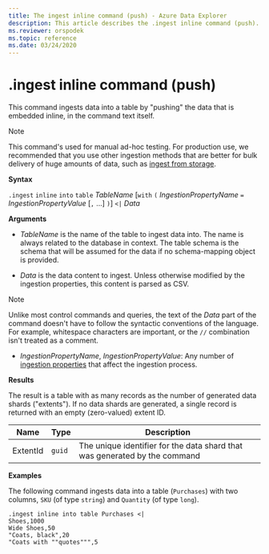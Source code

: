```yaml
---
title: The ingest inline command (push) - Azure Data Explorer
description: This article describes the .ingest inline command (push).
ms.reviewer: orspodek
ms.topic: reference
ms.date: 03/24/2020
---
```

# .ingest inline command (push)

This command ingests data into a table by "pushing" the data
that is embedded inline, in the command text itself.

> [!NOTE]
> This command's used for manual ad-hoc testing.
> For production use, we recommended that you use other ingestion methods
> that are better for bulk delivery of huge amounts of data,
> such as [ingest from storage](./ingest-from-storage.md).

**Syntax**

`.ingest` `inline` `into` `table` *TableName*
[`with` `(` *IngestionPropertyName* `=` *IngestionPropertyValue* [`,` ...] `)`]
`<|` *Data*

**Arguments**

* *TableName* is the name of the table to ingest data into.
  The name is always related to the database in context.
  The table schema is the schema that will be assumed for the data
  if no schema-mapping object is provided.

* *Data* is the data content to ingest. Unless otherwise modified
  by the ingestion properties, this content is parsed as CSV.
 
 > [!NOTE]
 > Unlike most control commands and queries, the text of the *Data* part of the command doesn't have to follow the syntactic conventions of the language. 
 For example, whitespace characters are important, or the `//` combination isn't treated as a comment.

* *IngestionPropertyName*, *IngestionPropertyValue*: Any number of
  [ingestion properties](../../../ingestion-properties.md) that affect the ingestion process.

**Results**

The result is a table with as many records
as the number of generated data shards ("extents").
If no data shards are generated, a single record is returned
with an empty (zero-valued) extent ID.

|Name       |Type      |Description                                                               |
|-----------|----------|--------------------------------------------------------------------------|
|ExtentId   |`guid`    |The unique identifier for the data shard that was generated by the command|

**Examples**

The following command ingests data into a table (`Purchases`) with two
columns, `SKU` (of type `string`) and `Quantity` (of type `long`).

```kusto
.ingest inline into table Purchases <|
Shoes,1000
Wide Shoes,50
"Coats, black",20
"Coats with ""quotes""",5
```

<!--
You can generate inline ingests commands using the Kusto.Data client library. 
Compression lets you embed new lines in quoted fields.
    Kusto.Data.Common.CslCommandGenerator.GenerateTableIngestPushCommand(tableName, compressed: true, csvData: csvStream);
-->
